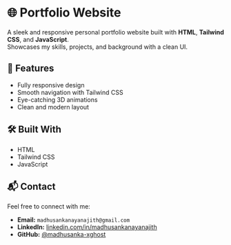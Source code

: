 # 🌐 Portfolio Website

A sleek and responsive personal portfolio website built with **HTML**, **Tailwind CSS**, and **JavaScript**.  
Showcases my skills, projects, and background with a clean UI.

## 🚀 Features
- Fully responsive design
- Smooth navigation with Tailwind CSS
- Eye-catching 3D animations
- Clean and modern layout

## 🛠️ Built With
- HTML  
- Tailwind CSS  
- JavaScript

## 📬 Contact
Feel free to connect with me:
* **Email:** `madhusankanayanajith@gmail.com`
* **LinkedIn:** [linkedin.com/in/madhusankanayanajith](https://linkedin.com/in/madhusankanayanajith)
* **GitHub:** [@madhusanka-xghost](https://github.com/madhusanka-xghost)
